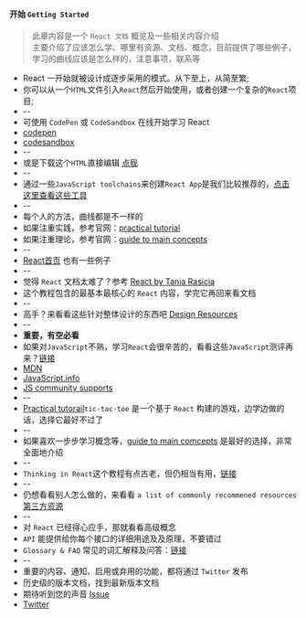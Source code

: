 #### 开始 `Getting Started`

> 此章内容是一个 `React 文档` 概览及一些相关内容介绍<br>
> 主要介绍了应该怎么学、哪里有资源、文档、概念，目前提供了哪些例子，学习的曲线应该是怎么样的，注意事项，联系等

* React 一开始就被设计成逐步采用的模式。从下至上，从简至繁;
* 你可以从一个`HTML`文件引入`React`然后开始使用，或者创建一个复杂的`React`项目;
* --
* 可使用 `CodePen` 或 `CodeSandbox` 在线开始学习 React
* [codepen](https://codepen.io/pen?&editors=0010)
* [codesandbox](https://codesandbox.io/s/new)
* --
* 或是下载这个`HTML`直接编辑 [点我](https://raw.githubusercontent.com/reactjs/reactjs.org/master/static/html/single-file-example.html)
* --
* 通过一些`JavaScript toolchains`来创建`React App`是我们比较推荐的，[点击这里查看这些工具](https://react.docschina.org/docs/create-a-new-react-app.html)
* -- 
* 每个人的方法，曲线都是不一样的
* 如果注重实践，参考官网：[practical tutorial](https://react.docschina.org/tutorial/tutorial.html)
* 如果注重理论，参考官网：[guide to main concepts](https://react.docschina.org/docs/hello-world.html)
* --
* [React首页](https://react.docschina.org/) 也有一些例子
* --
* 觉得 `React` 文档太难了？参考 [React by Tania Rasicia](https://www.taniarascia.com/getting-started-with-react/)
* 这个教程包含的最基本最核心的 `React` 内容，学完它再回来看文档
* --
* 高手？来看看这些针对整体设计的东西吧 [Design Resources](https://reactfordesigners.com/)
* --
* **重要，有空必看**
* 如果对`JavaScript`不熟，学习`React`会很辛苦的，看看这些`JavaScript`测评再来？[链接](https://developer.mozilla.org/en-US/docs/Web/JavaScript/A_re-introduction_to_JavaScript)
* [MDN](https://developer.mozilla.org/en-US/docs/Web/JavaScript)
* [JavaScript.info](http://javascript.info/)
* [JS community supports](https://react.docschina.org/community/support.html)
* --
* [Practical tutorail](https://react.docschina.org/tutorial/tutorial.html)`tic-tac-toe` 是一个基于 `React` 构建的游戏，边学边做的话，选择它最好不过了
* --
* 如果喜欢一步步学习概念等，[guide to main comcepts](https://react.docschina.org/docs/hello-world.html) 是最好的选择，非常全面地介绍
* --
* `Thinking in React`这个教程有点古老，但仍相当有用，[链接](https://react.docschina.org/docs/thinking-in-react.html)
* --
* 仍想看看别人怎么做的，来看看 `a list of commonly recommened resources` [第三方资源](https://react.docschina.org/community/courses.html)
* --
* 对 `React` 已经得心应手，那就看看高级概念
* `API` 能提供给你每个接口的详细用途及及原理，不要错过
* `Glossary & FAQ` 常见的词汇解释及问答：[链接](https://react.docschina.org/docs/glossary.html)
* --
* 重要的内容、通知、启用或弃用的功能，都将通过 `Twitter` 发布
* 历史级的版本文档，找到最新版本文档
* 期待听到您的声音 [Issue](https://github.com/reactjs/reactjs.org/issues/new)
* [Twitter](https://twitter.com/reactjs)